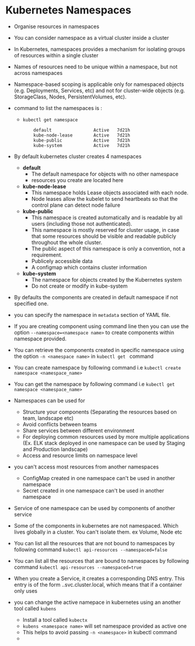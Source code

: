 # Kubernetes Namespaces

-   Organise resources in namespaces
-   You can consider namespace as a virtual cluster inside a cluster
-   In Kubernetes, namespaces provides a mechanism for isolating groups of resources within a single cluster
-   Names of resources need to be unique within a namespace, but not across namespaces
-   Namespace-based scoping is applicable only for namespaced objects (e.g. Deployments, Services, etc) and not for cluster-wide objects (e.g. StorageClass, Nodes, PersistentVolumes, etc).

-   command to list the namespaces is : 
    -   ```kubectl get namespace```

        ```
            default                Active   7d21h
            kube-node-lease        Active   7d21h
            kube-public            Active   7d21h
            kube-system            Active   7d21h
        ```
-   By default kubernetes cluster creates 4 namespaces
    -   **default**
        -   The default namespace for objects with no other namespace
        -   resources you create are located here
    -   **kube-node-lease**
        -   This namespace holds Lease objects associated with each node. 
        -   Node leases allow the kubelet to send heartbeats so that the control plane can detect node failure
    -   **kube-public**
        -   This namespace is created automatically and is readable by all users (including those not authenticated). 
        -   This namespace is mostly reserved for cluster usage, in case that some resources should be visible and readable publicly throughout the whole cluster. 
        -   The public aspect of this namespace is only a convention, not a requirement.
        -   Publicely accessible data
        -   A configmap which contains cluster information
    -   **kube-system**
        -   The namespace for objects created by the Kubernetes system
        -   Do not create or modify in kube-system

-   By defaults the components are created in default namespace if not specified one.

-   you can specify the namespace in ```metadata``` section of YAML file.

-   If you are creating component using command line then you can use the option ```--namespace=<namespace name>``` to create components within namespace provided.

-   You can retrieve the components created in specific namespace using the option ```-n <namespace name>``` in ```kubectl get ``` command

-   You can create namespace by following command i.e ```kubectl create namespace <namespace_name>```

-   You can get the namespace by following command i.e ```kubectl get namespace <namespace_name>```

-   Namespaces can be used for
    -   Structure your components (Separating the resources based on team, landscape etc)
    -   Avoid conflicts between teams
    -   Share services between different environment
    -   For deploying common resources used by more multiple applications (Ex. ELK stack deployed in one namespace can be used by Staging and Production landscape)
    -   Access and resource limits on namespace level

-   you can't access most resources from another namespaces
    -   ConfigMap created in one namespace can't be used in another namespace
    -   Secret created in one namespace can't be used in another namespace

-   Service of one namespace can be used by components of another service

-   Some of the components in kubernetes are not namespaced. Which lives globally in a cluster. You can't isolate them. ex Volume, Node etc

-   You can list all the resources that are not bound to namespaces by following command ```kubectl api-resources --namespaced=false```

-   You can list all the resources that are bound to namespaces by following command ```kubectl api-resources --namespaced=true```

-   When you create a Service, it creates a corresponding DNS entry. This entry is of the form <service-name>.<namespace-name>.svc.cluster.local, which means that if a container only uses <service-name>


-   you can change the active namepace in kubernetes using an another tool called ```kubens```
    -   Install a tool called ```kubectx```
    -   ```kubens <namespace name>``` will set namespace provided as active one
    -   This helps to avoid passing ```-n <namespace>``` in kubectl command
    -   